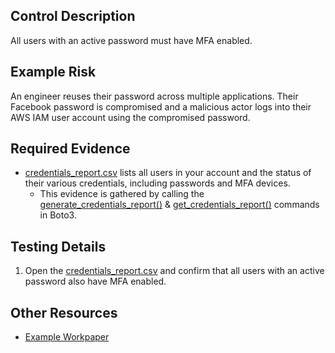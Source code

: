 ## Control Description
All users with an active password must have MFA enabled.

## Example Risk
An engineer reuses their password across multiple applications. Their Facebook password is compromised and a malicious actor logs into their AWS IAM user account using the compromised password.

## Required Evidence
* [credentials_report.csv](/evidence_library/IAM/credentials_report.csv) lists all users in your account and the status of their various credentials, including passwords and MFA devices.
  * This evidence is gathered by calling the [generate_credentials_report()](https://boto3.amazonaws.com/v1/documentation/api/1.26.89/reference/services/iam/client/generate_credential_report.html) & [get_credentials_report()](https://boto3.amazonaws.com/v1/documentation/api/1.26.89/reference/services/iam/client/get_credential_report.html) commands in Boto3.

## Testing Details
1. Open the [credentials_report.csv](/evidence_library/IAM/credentials_report.csv) and confirm that all users with an active password also have MFA enabled.

## Other Resources
- [Example Workpaper](https://docs.google.com/spreadsheets/d/1bGfbXUTSzVCSGCWn7UtG6QN4wWeEKdrubygcCuDDjbI/edit?gid=1190435560)
